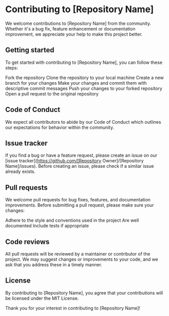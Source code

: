 # Contributing to [Repository Name]

We welcome contributions to [Repository Name] from the community. Whether it's a bug fix, feature enhancement or documentation improvement, we appreciate your help to make this project better.

## Getting started
To get started with contributing to [Repository Name], you can follow these steps:

Fork the repository
Clone the repository to your local machine
Create a new branch for your changes
Make your changes and commit them with descriptive commit messages
Push your changes to your forked repository
Open a pull request to the original repository

## Code of Conduct
We expect all contributors to abide by our Code of Conduct which outlines our expectations for behavior within the community.

## Issue tracker
If you find a bug or have a feature request, please create an issue on our [issue tracker](https://github.com/[Repository Owner]/[Repository Name]/issues). Before creating an issue, please check if a similar issue already exists.

## Pull requests
We welcome pull requests for bug fixes, features, and documentation improvements. Before submitting a pull request, please make sure your changes:

Adhere to the style and conventions used in the project
Are well documented
Include tests if appropriate

## Code reviews
All pull requests will be reviewed by a maintainer or contributor of the project. We may suggest changes or improvements to your code, and we ask that you address these in a timely manner.

## License
By contributing to [Repository Name], you agree that your contributions will be licensed under the MIT License.

Thank you for your interest in contributing to [Repository Name]!
